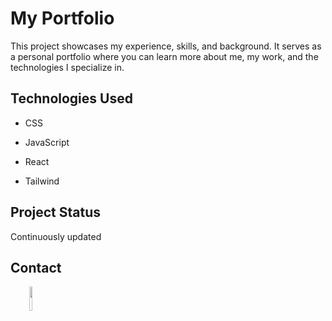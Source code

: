 <h1>My Portfolio</h1>
<p>This project showcases my experience, skills, and background. It serves as a personal portfolio where you can learn more about me, my work, and the technologies I specialize in.</p><h2>Technologies Used</h2>
<ul>
<li>CSS</li>
</ul><ul>
<li>JavaScript</li>
</ul><ul>
<li>React</li>
</ul><ul>
<li>Tailwind</li>
</ul><h2>Project Status</h2>
<p>Continuously updated</p><h2>Contact</h2>
<p><span style="margin-right: 30px;"></span><a href="https://www.linkedin.com/in/sofiamoneta/"><img target="_blank" src="https://cdn.jsdelivr.net/gh/devicons/devicon/icons/linkedin/linkedin-original.svg" style="width: 10%;"></a></p>
